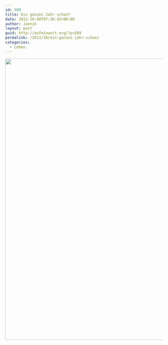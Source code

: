 ```yaml
---
id: 589
title: Ein ganzes Jahr schon?
date: 2012-10-08T07:36:43+00:00
author: Jannik
layout: post
guid: http://aufeinwort.org/?p=589
permalink: /2012/10/ein-ganzes-jahr-schon/
categories:
  - Leben.
---
```

[<img src="http://res.cloudinary.com/aufeinwort-org/image/upload/h_434,w_696/v1382562681/Bildschirmfoto-2012-10-08-um-07_29_21_u61voi.png" alt="" title="Bildschirmfoto 2012-10-08 um 07.29.21" width="900" class="aligncenter size-large wp-image-590" />](http://res.cloudinary.com/aufeinwort-org/image/upload/v1382562681/Bildschirmfoto-2012-10-08-um-07_29_21_u61voi.png)